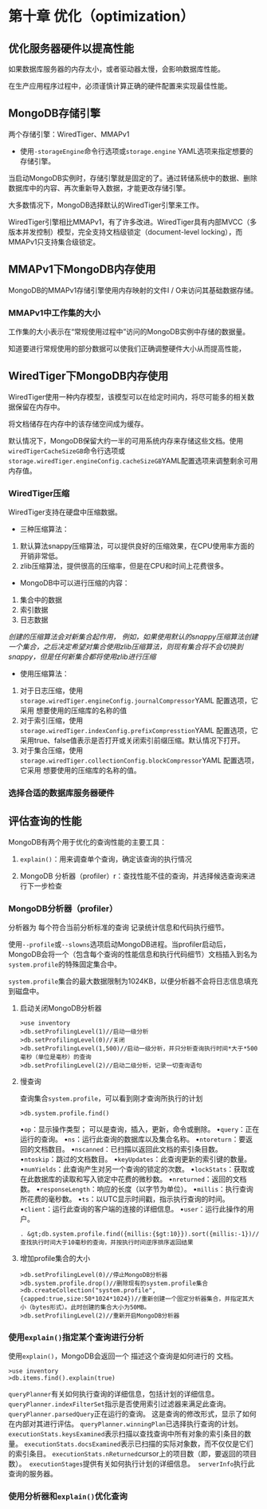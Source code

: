 # 第十章 优化（optimization）

## 优化服务器硬件以提高性能

如果数据库服务器的内存太小，或者驱动器太慢，会影响数据库性能。

在生产应用程序过程中，必须谨慎计算正确的硬件配置来实现最佳性能。

## MongoDB存储引擎

两个存储引擎：WiredTiger、MMAPv1

+ 使用`-storageEngine`命令行选项或`storage.engine` YAML选项来指定想要的存储引擎。

当启动MongoDB实例时，存储引擎就是固定的了。通过转储系统中的数据、删除数据库中的内容、再次重新导入数据，才能更改存储引擎。

大多数情况下，MongoDB选择默认的WiredTiger引擎来工作。

WiredTiger引擎相比MMAPv1，有了许多改进。WiredTiger具有内部MVCC（多版本并发控制）模型，完全支持文档级锁定（document-level locking），而MMAPv1只支持集合级锁定。

## MMAPv1下MongoDB内存使用

MongoDB的MMAPv1存储引擎使用内存映射的文件I / O来访问其基础数据存储。

### MMAPv1中工作集的大小

工作集的大小表示在“常规使用过程中”访问的MongoDB实例中存储的数据量。

知道要进行常规使用的部分数据可以使我们正确调整硬件大小从而提高性能，

## WiredTiger下MongoDB内存使用

WiredTiger使用一种内存模型，该模型可以在给定时间内，将尽可能多的相关数据保留在内存中。

将文档储存在内存中的该存储空间成为缓存。

默认情况下，MongoDB保留大约一半的可用系统内存来存储这些文档。使用`wiredTigerCacheSizeGB`命令行选项或`storage.wiredTiger.engineConfig.cacheSizeGB`YAML配置选项来调整剩余可用内存值。

### WiredTiger压缩

WiredTiger支持在硬盘中压缩数据。

+ 三种压缩算法：

1. 默认算法snappy压缩算法，可以提供良好的压缩效果，在CPU使用率方面的开销非常低。
2. zlib压缩算法，提供很高的压缩率，但是在CPU和时间上花费很多。

+ MongoDB中可以进行压缩的内容：

1. 集合中的数据
2. 索引数据
3. 日志数据

*创建的压缩算法会对新集合起作用， 例如，如果使用默认的snappy压缩算法创建一个集合，之后决定希望对集合使用zlib压缩算法，则现有集合将不会切换到snappy，但是任何新集合都将使用zlib进行压缩*

+ 使用压缩算法：

1. 对于日志压缩，使用`storage.wiredTiger.engineConfig.journalCompressor`YAML 配置选项，它采用 想要使用的压缩库的名称的值
2. 对于索引压缩，使用`storage.wiredTiger.indexConfig.prefixCompresstion`YAML 配置选项，它采用true、false值表示是否打开或关闭索引前缀压缩。默认情况下打开。
3. 对于集合压缩，使用`storage.wiredTiger.collectionConfig.blockCompressor`YAML 配置选项，它采用 想要使用的压缩库的名称的值。

### 选择合适的数据库服务器硬件

## 评估查询的性能

MongoDB有两个用于优化的查询性能的主要工具：

1. `explain()`：用来调查单个查询，确定该查询的执行情况

2. MongoDB 分析器（profiler）r：查找性能不佳的查询，并选择候选查询来进行下一步检查

### MongoDB分析器（profiler）

分析器为 每个符合当前分析标准的查询 记录统计信息和代码执行细节。

使用`--profile`或`--slowns`选项启动MongoDB进程。当profiler启动后，MongoDB会将一个（包含每个查询的性能信息和执行代码细节）文档插入到名为`system.profile`的特殊固定集合中。

`system.profile`集合的最大数据限制为1024KB，以便分析器不会将日志信息填充到磁盘中。

1. 启动关闭MongoDB分析器

   ```
   >use inventory
   >db.setProfilingLevel(1)//启动一级分析
   >db.setProfilingLevel(0)//关闭
   >db.setProfilingLevel(1,500)//启动一级分析，并只分析查询执行时间*大于*500毫秒（单位是毫秒）的查询
   >db.setProfilingLevel(2)//启动二级分析，记录一切查询语句
   ```

2. 慢查询 

   查询集合`system.profile`，可以看到刚才查询所执行的计划

   ```
   >db.system.profile.find()
   ```

   •`op`：显示操作类型； 可以是查询，插入，更新，命令或删除。 •`query`：正在运行的查询。 •`ns`：运行此查询的数据库以及集合名称。 •`ntoreturn`：要返回的文档数目。 •`nscanned`：已扫描以返回此文档的索引条目数。 •`ntoskip`：跳过的文档数目。 •`keyUpdates`：此查询更新的索引键的数量。 •`numYields`：此查询产生对另一个查询的锁定的次数。 •`lockStats`：获取或在此数据库的读取和写入锁定中花费的微秒数。 •`nreturned`：返回的文档数。 •`responseLength`：响应的长度（以字节为单位）。 •`millis`：执行查询所花费的毫秒数。 •`ts`：以UTC显示时间戳，指示执行查询的时间。 •`client`：运行此查询的客户端的连接的详细信息。 •`user`：运行此操作的用户。

   ```
   . &gt;db.system.profile.find({millis:{$gt:10}}).sort({millis:-1})//查找执行时间大于10毫秒的查询，并按执行时间逆序排序返回结果
   ```

3. 增加profile集合的大小

   ```
   >db.setProfilingLevel(0)//停止MongoDB分析器
   >db.system.profile.drop()//删除现有的system.profile集合
   >db.createCollection("system.profile",{capped:true,size:50*1024*1024})//重新创建一个固定分析器集合，并指定其大小（bytes形式）。此时创建的集合大小为50MB。
   >db.setProfilingLevel(2)//重新开启MongoDB分析器
   ```

### 使用`explain()`指定某个查询进行分析

使用`explain()`，MongoDB会返回一个 描述这个查询是如何进行的 文档。

```
>use inventory
>db.items.find().explain(true)
```

`queryPlanner`有关如何执行查询的详细信息，包括计划的详细信息。` queryPlanner.indexFilterSet`指示是否使用索引过滤器来满足此查询。` queryPlanner.parsedQuery`正在运行的查询。 这是查询的修改形式，显示了如何在内部对其进行评估。 `queryPlanner.winningPlan`已选择执行查询的计划。 `executionStats.keysExamined`表示扫描以查找查询中所有对象的索引条目的数量。 `executionStats.docsExamined`表示已扫描的实际对象数，而不仅仅是它们的索引条目。 `executionStats.nReturned`cursor上的项目数（即，要返回的项目数）。` executionStages`提供有关如何执行计划的详细信息。` serverInfo`执行此查询的服务器。

### 使用分析器和`explain()`优化查询





























